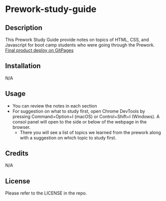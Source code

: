 # Prework-study-guide

## Description

This Prework Study Guide provide notes on topics of HTML, CSS, and Javascript for boot camp students who were going through the Prework.
[Final product deploy on GitPages](https://ryantrian.github.io/prework-study-guide/)

## Installation

N/A

## Usage

* You can review the notes in each section
* For suggestion on what to study first, open Chrome DevTools by pressing Command+Option+I (macOS) or Control+Shift+I (Windows). A consol panel will open to the side or below of the webpage in the browser.
    * There you will see a list of topics we learned from the prework along with a suggestion on which topic to study first.

## Credits

N/A

## License

Please refer to the LICENSE in the repo.

